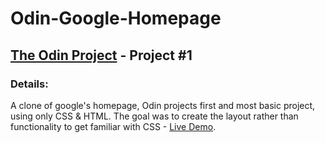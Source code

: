 ﻿# Odin-Google-Homepage
 
## [The Odin Project](https://www.theodinproject.com/paths/foundations/courses/foundations/lessons/html-css) - Project #1

### Details: 
A clone of google's homepage, Odin projects first and most basic project, using only CSS & HTML.
The goal was to create the layout rather than functionality to get familiar with CSS - [Live Demo](https://coldlombax.github.io/Odin-Google-Homepage/).


